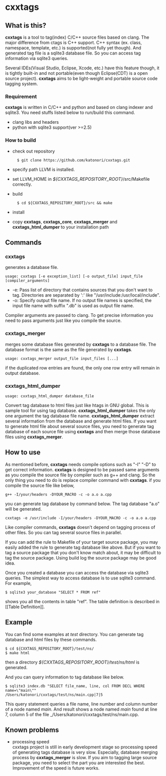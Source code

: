 cxxtags
=======

What is this?
------------------------
**cxxtags** is a tool to tag(index) C/C++ source files based on clang. The major difference from ctags is
C++ support. C++ syntax (ex. class, namespace, template, etc.) is supported(not fully yet though). And
generated tag file is a sqlite3 database file. So you can access tag information via sqlite3 queries.

Several IDEs(Visual Studio, Eclipse, Xcode, etc.) have this feature though, it is tightly built-in and not
portable(even though Eclipse(CDT) is a open source project). **cxxtags** aims to be light-weight and portable
source code tagging system.

### Requirement
**cxxtags** is written in C/C++ and python and based on clang indexer and sqlite3. You need stuffs listed
below to run/build this command.

* clang libs and headers
* python with sqlite3 support(ver >=2.5)

### How to build
* check out repository

        $ git clone https://github.com/katonori/cxxtags.git

* specify path LLVM is installed.
 * set LLVM_HOME in _${CXXTAGS_REPOSITORY_ROOT}_/src/Makefile correctly.

* build

        $ cd ${CXXTAGS_REPOSITORY_ROOT}/src && make

* install
 * copy **cxxtags**, **cxxtags_core**, **cxxtags_merger** and **cxxtags_html_dumper** to your installation path

Commands
------------------------
### cxxtags
generates a database file.

    usage: cxxtags [-e exception_list] [-o output_file] input_file [compiler_arguments]

* -e: Pass list of directory that contains sources that you don't want to tag. Directories are separated by ':' like "/usr/include:/usr/local/include".
* -o: Specify output file name. If no output file names is specified, the input file name with suffix ".db" is used as output file name.

Compiler arguments are passed to clang. To get precise information you need to pass arguments just like you
compile the source.

### cxxtags_merger
merges some database files generated by **cxxtags** to a database file. The database format is the same as
the file generated by **cxxtags**.

    usage: cxxtags_merger output_file input_files [...]

if the duplicated row entries are found, the only one row entry will remain in output database.

### cxxtags_html_dumper

    usage: cxxtags_html_dumper database_file

Convert tag database to html files just like htags in GNU global. This is sample tool for using tag database.
**cxxtags_html_dumper** takes the only one argument the tag database file name. **cxxtags_html_dumper**
extract several information from the database and generate html files. If you want to generate html file
about several source files, you need to generate tag database of each source file using **cxxtags** and then
merge those database files using **cxxtags_merger**.

How to use
------------------------
As mentioned before, **cxxtags** needs compile options such as "-I" "-D" to get correct information.
**cxxtags** is designed to be passed same arguments as you compile the source file by compiler such as g++
and clang. So the only thing you need to do is replace compiler command with **cxxtags**. if you compile the
source file like below,

    g++ -I/your/headers -DYOUR_MACRO -c -o a.o a.cpp

you can generate tag database by command below. The tag database "a.o" will be generated.

    cxxtags -e /usr/include -I/your/headers -DYOUR_MACRO -c -o a.o a.cpp

Like compiler commands, **cxxtags** doesn't depend on tagging process of other files. So you can tag several
source files in parallel.

If you can add the rule to Makefile of your target source package, you may easily added the rule to generate
tag database like above. But if you want to tag a source package that you don't know match about, it may be
difficult to tag the source package. Using build log the source package may be good idea.

Once you created a database you can access the database via sqlite3 queries. The simplest way to access
database is to use sqlite3 command. For example,

    $ sqlite3 your_database "SELECT * FROM ref"

shows you all the contents in table "ref". The table definition is described in [[Table Definition]].

Example
------------------------
You can find some examples at _test_ directory. You can generate tag database and html files by these commands.  

    $ cd ${CXXTAGS_REPOSITORY_ROOT}/test/ns/
    $ make html

then a directory _${CXXTAGS_REPOSITORY_ROOT}/test/ns/html_ is generated. 

And you can query information to tag database like below.  

    $ sqlite3 index.db "SELECT file_name, line, col FROM DECL WHERE name=\"main\""
    /Users/katonori/cxxtags/test/ns/main.cpp|7|5

This query statement queries a file name, line number and column number of a node named _main_.
And result shows a node named _main_ found at line 7, column 5 of the file _/Users/katonori/cxxtags/test/ns/main.cpp.

Known problems
------------------------
* processing speed  
 cxxtags project is still in early development stage so processing speed of generating tags database is very
slow. Especially, database merging process by **cxxtags_merger** is slow. If you aim to tagging large source
package, you need to select the part you are interested the best. Improvement of the speed is future works. 
